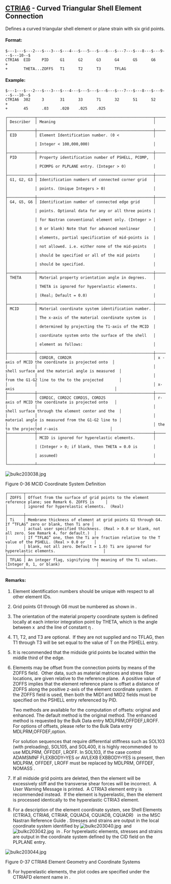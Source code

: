 ## [CTRIA6](https://nexus.hexagon.com/documentationcenter/bundle/MSC_Nastran_2022.4/page/Nastran_Combined_Book/qrg/bulkc2/TOC.CTRIA6.xhtml) - Curved Triangular Shell Element Connection

Defines a curved triangular shell element or plane strain with six grid points.

#### Format:

```nastran
$---1---$---2---$---3---$---4---$---5---$---6---$---7---$---8---$---9---$---10--$
CTRIA6  EID     PID     G1      G2      G3      G4      G5      G6      +       
+       THETA...ZOFFS   T1      T2      T3      TFLAG                           
```

#### Example:

```nastran
$---1---$---2---$---3---$---4---$---5---$---6---$---7---$---8---$---9---$---10--$
CTRIA6  302     3       31      33      71      32      51      52      +       
+       45      .03     .020    .025    .025                                    
```

```text
┌────────────┬───────────────────────────────────────────────────┬───────────────────────────────────────────────────┐
│ Describer  │ Meaning                                           │                                                   │
├────────────┼───────────────────────────────────────────────────┼───────────────────────────────────────────────────┤
│ EID        │ Element Identification number. (0 <               │                                                   │
│            │ Integer < 100,000,000)                            │                                                   │
├────────────┼───────────────────────────────────────────────────┼───────────────────────────────────────────────────┤
│ PID        │ Property identification number of PSHELL, PCOMP,  │                                                   │
│            │ PCOMPG or PLPLANE entry. (Integer > 0)            │                                                   │
├────────────┼───────────────────────────────────────────────────┼───────────────────────────────────────────────────┤
│ G1, G2, G3 │ Identification numbers of connected corner grid   │                                                   │
│            │ points. (Unique Integers > 0)                     │                                                   │
├────────────┼───────────────────────────────────────────────────┼───────────────────────────────────────────────────┤
│ G4, G5, G6 │ Identification number of connected edge grid      │                                                   │
│            │ points. Optional data for any or all three points │                                                   │
│            │ for Nastran conventional element only. (Integer > │                                                   │
│            │ 0 or blank) Note that for advanced nonlinear      │                                                   │
│            │ elements, partial specification of mid-points is  │                                                   │
│            │ not allowed. i.e. either none of the mid-points   │                                                   │
│            │ should be specified or all of the mid points      │                                                   │
│            │ should be specified.                              │                                                   │
├────────────┼───────────────────────────────────────────────────┼───────────────────────────────────────────────────┤
│ THETA      │ Material property orientation angle in degrees.   │                                                   │
│            │ THETA is ignored for hyperelastic elements.       │                                                   │
│            │ (Real; Default = 0.0)                             │                                                   │
├────────────┼───────────────────────────────────────────────────┼───────────────────────────────────────────────────┤
│ MCID       │ Material coordinate system identification number. │                                                   │
│            │ The x-axis of the material coordinate system is   │                                                   │
│            │ determined by projecting the T1-axis of the MCID  │                                                   │
│            │ coordinate system onto the surface of the shell   │                                                   │
│            │ element as follows:                               │                                                   │
├────────────┼───────────────────────────────────────────────────┼───────────────────────────────────────────────────┤
│            │ CORD1R, CORD2R                                    │ x -axis of MCID the coordinate is projected onto  │
│            │                                                   │ shell surface and the material angle is measured  │
│            │                                                   │ from the G1-G2 line to the to the projected       │
│            │                                                   │ x-axis                                            │
├────────────┼───────────────────────────────────────────────────┼───────────────────────────────────────────────────┤
│            │ CORD1C, CORD2C CORD1S, CORD2S                     │ r-axis of MCID the coordinate is projected onto   │
│            │                                                   │ shell surface through the element center and the  │
│            │                                                   │ material angle is measured from the G1-G2 line to │
│            │                                                   │ the to the projected r-axis                       │
├────────────┼───────────────────────────────────────────────────┼───────────────────────────────────────────────────┤
│            │ MCID is ignored for hyperelastic elements.        │                                                   │
│            │ (Integer > 0; if blank, then THETA = 0.0 is       │                                                   │
│            │ assumed)                                          │                                                   │
└────────────┴───────────────────────────────────────────────────┴───────────────────────────────────────────────────┘
```

![bulkc203038.jpg](https://help-be.hexagonmi.com/bundle/MSC_Nastran_2022.4/page/Nastran_Combined_Book/qrg/bulkc2/../../../assets/bulkc203038.jpg?_LANG=enus)

Figure 0-36   MCID Coordinate System Definition

```text
┌───────┬───────────────────────────────────────────────────────────────────────────────────────────────────┐
│ ZOFFS │ Offset from the surface of grid points to the element reference plane; see Remark 6. ZOFFS is     │
│       │ ignored for hyperelastic elements.  (Real)                                                        │
├───────┼───────────────────────────────────────────────────────────────────────────────────────────────────┤
│ Ti    │ Membrane thickness of element at grid points G1 through G4. If “TFLAG” zero or blank, then Ti are │
│       │ actual user specified thickness. (Real > 0.0 or blank, not all zero. See Remark 4. for default.)  │
│       │ If “TFLAG” one, then the Ti are fraction relative to the T value of the PSHELL. (Real > 0.0 or    │
│       │ blank, not all zero. Default = 1.0) Ti are ignored for hyperelastic elements.                     │
├───────┼───────────────────────────────────────────────────────────────────────────────────────────────────┤
│ TFLAG │ An integer flag, signifying the meaning of the Ti values. (Integer 0, 1, or blank)                │
└───────┴───────────────────────────────────────────────────────────────────────────────────────────────────┘
```

#### Remarks:

1. Element identification numbers should be unique with respect to all other element IDs.
2. Grid points G1 through G6 must be numbered as shown in  .
3. The orientation of the material property coordinate system is defined locally at each interior integration point by THETA, which is the angle between x  and the line of constant  η .
4. T1, T2, and T3 are optional.  If they are not supplied and no TFLAG, then T1 through T3 will be set equal to the value of T on the PSHELL entry.
5. It is recommended that the midside grid points be located within the middle third of the edge.
6. Elements may be offset from the connection points by means of the ZOFFS field.  Other data, such as material matrices and stress fiber locations, are given relative to the reference plane.  A positive value of ZOFFS implies that the element reference plane is offset a distance of ZOFFS along the positive z-axis of the element coordinate system.  If the ZOFFS field is used, then both the MID1 and MID2 fields must be specified on the PSHELL entry referenced by PID.

     Two methods are available for the computation of offsets: original and enhanced. The default method is the original method. The enhanced method is requested by the Bulk Data entry MDLPRM,OFFDEF,LROFF. For options of offsets, please refer to the Bulk Data entry MDLPRM,OFFDEF,option.

     For solution sequences that require differential stiffness such as SOL103 (with preloading), SOL105, and SOL400,  it is highly recommended  to use MDLPRM, OFFDEF, LROFF. In SOL103, if the case control ADAMSMNF FLEXBODY=YES or AVLEXB EXBBODY=YES is present, then MDLPRM, OFFDEF, LROFF must be replaced by  MDLPRM, OFFDEF, NOMASS .

7. If all midside grid points are deleted, then the element will be excessively stiff and the transverse shear forces will be incorrect.  A User Warning Message is printed.  A CTRIA3 element entry is recommended instead.  If the element is hyperelastic, then the element is processed identically to the hyperelastic CTRIA3 element.
8. For a description of the element coordinate system, see  Shell Elements (CTRIA3, CTRIA6, CTRIAR, CQUAD4, CQUAD8, CQUADR)   in the  MSC Nastran Reference Guide . Stresses and strains are output in the local coordinate system identified by  ![bulkc203040.jpg](https://help-be.hexagonmi.com/bundle/MSC_Nastran_2022.4/page/Nastran_Combined_Book/qrg/bulkc2/../../../assets/bulkc203040.jpg?_LANG=enus)  and  ![bulkc203042.jpg](https://help-be.hexagonmi.com/bundle/MSC_Nastran_2022.4/page/Nastran_Combined_Book/qrg/bulkc2/../../../assets/bulkc203042.jpg?_LANG=enus)  in  . For hyperelastic elements, stresses and strains are output in the coordinate system defined by the CID field on the PLPLANE entry.

![bulkc203044.jpg](https://help-be.hexagonmi.com/bundle/MSC_Nastran_2022.4/page/Nastran_Combined_Book/qrg/bulkc2/../../../assets/bulkc203044.jpg?_LANG=enus)

Figure 0-37 CTRIA6 Element Geometry and Coordinate Systems

9. For hyperelastic elements, the plot codes are specified under the CTRIAFD element name in  .
